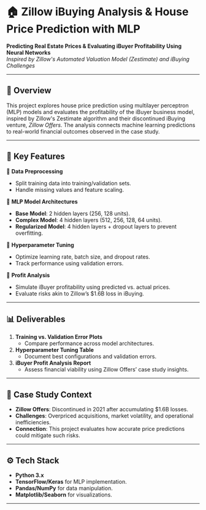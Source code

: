 # 🏠 Zillow iBuying Analysis & House Price Prediction with MLP

**Predicting Real Estate Prices & Evaluating iBuyer Profitability Using Neural Networks**  
*Inspired by Zillow's Automated Valuation Model (Zestimate) and iBuying Challenges*

---

## 📌 Overview
This project explores house price prediction using multilayer perceptron (MLP) models and evaluates the profitability of the iBuyer business model, inspired by Zillow's Zestimate algorithm and their discontinued iBuying venture, *Zillow Offers*. The analysis connects machine learning predictions to real-world financial outcomes observed in the case study.

---

## 🚀 Key Features  
🔹 **Data Preprocessing**  
- Split training data into training/validation sets.  
- Handle missing values and feature scaling.  

🔹 **MLP Model Architectures**  
- **Base Model**: 2 hidden layers (256, 128 units).  
- **Complex Model**: 4 hidden layers (512, 256, 128, 64 units).  
- **Regularized Model**: 4 hidden layers + dropout layers to prevent overfitting.  

🔹 **Hyperparameter Tuning**  
- Optimize learning rate, batch size, and dropout rates.  
- Track performance using validation errors.  

🔹 **Profit Analysis**  
- Simulate iBuyer profitability using predicted vs. actual prices.  
- Evaluate risks akin to Zillow’s $1.6B loss in iBuying.  

---

## 📊 Deliverables  
1. **Training vs. Validation Error Plots**  
   - Compare performance across model architectures.  
2. **Hyperparameter Tuning Table**  
   - Document best configurations and validation errors.  
3. **iBuyer Profit Analysis Report**  
   - Assess financial viability using Zillow Offers’ case study insights.  

---

## 📂 Case Study Context  
- **Zillow Offers**: Discontinued in 2021 after accumulating $1.6B losses.  
- **Challenges**: Overpriced acquisitions, market volatility, and operational inefficiencies.  
- **Connection**: This project evaluates how accurate price predictions could mitigate such risks.  

---

## ⚙️ Tech Stack  
- **Python 3.x**  
- **TensorFlow/Keras** for MLP implementation.  
- **Pandas/NumPy** for data manipulation.  
- **Matplotlib/Seaborn** for visualizations.  

---
